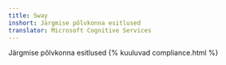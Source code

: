 ```yaml
---
title: Sway
inshort: Järgmise põlvkonna esitlused
translator: Microsoft Cognitive Services
---
```


Järgmise põlvkonna esitlused
{% kuuluvad compliance.html %}

